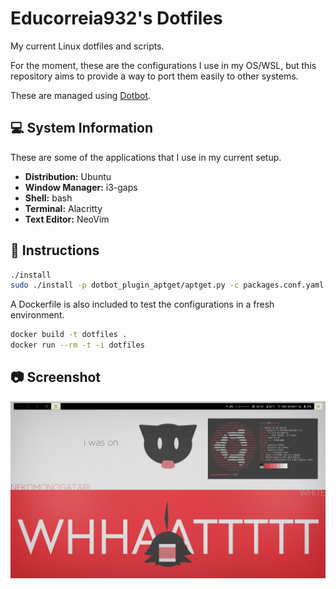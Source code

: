 # Educorreia932's Dotfiles

My current Linux dotfiles and scripts.

For the moment, these are the configurations I use in my OS/WSL, but this repository aims to provide a way to port them easily to other systems.

These are managed using [Dotbot](https://github.com/anishathalye/dotbot).

## 💻 System Information

These are some of the applications that I use in my current setup.

- **Distribution:** Ubuntu
- **Window Manager:** i3-gaps
- **Shell:** bash
- **Terminal:** Alacritty
- **Text Editor:** NeoVim

## 📄 Instructions

```sh
./install
sudo ./install -p dotbot_plugin_aptget/aptget.py -c packages.conf.yaml
```

A Dockerfile is also included to test the configurations in a fresh environment.

```sh
docker build -t dotfiles . 
docker run --rm -t -i dotfiles
```

## 📷 Screenshot

![Preview](preview.png)
